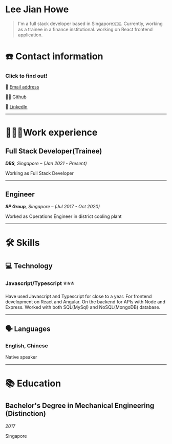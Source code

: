 # Lee Jian Howe

> I'm a full stack developer based in Singapore🇸🇬. Currently, working as a trainee in a finance institutional. working on React frontend application.

# ☎️ Contact information

### Click to find out!

📧 [Email address](mailto:jianhowe@gmail.com)

✍🏻 [Github](http://github.com/leejianhowe)

🔗 [LinkedIn](http://linkedin.com/in/jianhowe/)

---

# 👨🏻‍💻Work experience

## Full Stack Developer(Trainee)

***DBS**, Singapore – (Jan 2021 - Present)*

Working as Full Stack Developer

---

## Engineer

***SP Group**, Singapore – (Jul 2017 - Oct 2020)*

Worked as Operations Engineer in district cooling plant

---

# 🛠 Skills

## 💻 Technology

### Javascript/Typescript ⭐️⭐️⭐️

Have used Javascript and Typescript for close to a year. For frontend development on React and Angular. On the backend for APIs with Node and Express. Worked with both SQL(MySql) and NoSQL(MongoDB) database.

---

## 🗣 Languages

### English, Chinese

Native speaker

---

# 📚 Education

## **Bachelor's Degree in Mechanical Engineering (Distinction)**

*2017*

Singapore
